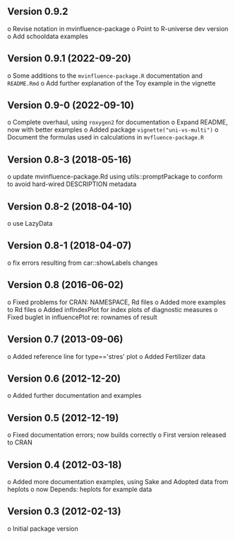 ## Version 0.9.2

o Revise notation in mvinfluence-package
o Point to R-universe dev version
o Add schooldata examples

## Version 0.9.1 (2022-09-20)

o Some additions to the `mvinfluence-package.R` documentation and `README.Rmd`
o Add further explanation of the Toy example in the vignette


## Version 0.9-0 (2022-09-10)

o Complete overhaul, using `roxygen2` for documentation
o Expand README, now with better examples
o Added package `vignette("uni-vs-multi")`
o Document the formulas used in calculations in `mvfluence-package.R`

## Version 0.8-3 (2018-05-16)

o update mvinfluence-package.Rd using utils::promptPackage to conform to avoid hard-wired DESCRIPTION metadata

## Version 0.8-2 (2018-04-10)

o use LazyData

## Version 0.8-1 (2018-04-07)

o fix errors resulting from car::showLabels changes

## Version 0.8 (2016-06-02)

o Fixed problems for CRAN: NAMESPACE, Rd files
o Added more examples to Rd files
o Added infIndexPlot for index plots of diagnostic measures
o Fixed buglet in influencePlot re: rownames of result

## Version 0.7 (2013-09-06)
o Added reference line for type=='stres' plot
o Added Fertilizer data

## Version 0.6 (2012-12-20)
o Added further documentation and examples

## Version 0.5 (2012-12-19)
o Fixed documentation errors; now builds correctly
o First version released to CRAN

## Version 0.4 (2012-03-18)
o Added more documentation examples, using Sake and Adopted data from heplots
o now Depends: heplots for example data

## Version 0.3 (2012-02-13)
o Initial package version
